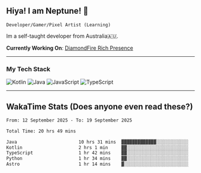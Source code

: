 ## Hiya! I am Neptune! 👋

`Developer/Gamer/Pixel Artist (Learning)`

Im a self-taught developer from Australia🇦🇺.

**Currently Working On**: [DiamondFire Rich Presence](https://github.com/neptunethefox/DiamondFireRPC)

---

### My Tech Stack
<img src="https://img.shields.io/badge/kotlin-%230095d5.svg?logo=kotlin&logoColor=white&style=for-the-badge" alt="Kotlin" /> <img src="https://img.shields.io/badge/java-%23ed8b00.svg?logo=openjdk&logoColor=white&style=for-the-badge" alt="Java" /> <img src="https://img.shields.io/badge/javascript-%23323330.svg?logo=javascript&logoColor=%23F7DF1E&style=for-the-badge" alt="JavaScript" /> <img src="https://img.shields.io/badge/typescript-%23007acc.svg?logo=typescript&logoColor=white&style=for-the-badge" alt="TypeScript" />

---
## WakaTime Stats (Does anyone even read these?)

<!--START_SECTION:waka-->

```txt
From: 12 September 2025 - To: 19 September 2025

Total Time: 20 hrs 49 mins

Java                       10 hrs 31 mins  ▓▓▓▓▓▓▓▓▓▓▓▓▓░░░░░░░░░░░░   50.51 %
Kotlin                     2 hrs 1 min     ▓▓░░░░░░░░░░░░░░░░░░░░░░░   09.73 %
TypeScript                 1 hr 42 mins    ▓▓░░░░░░░░░░░░░░░░░░░░░░░   08.23 %
Python                     1 hr 34 mins    ▓▓░░░░░░░░░░░░░░░░░░░░░░░   07.52 %
Astro                      1 hr 14 mins    ▓░░░░░░░░░░░░░░░░░░░░░░░░   05.94 %
```

<!--END_SECTION:waka-->
